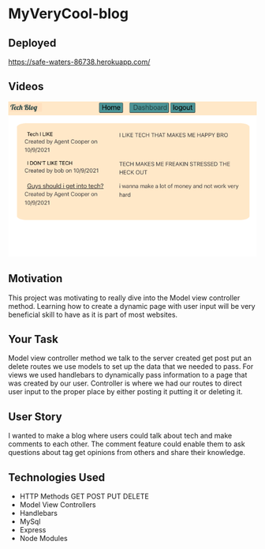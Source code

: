 # MyVeryCool-blog


## Deployed 

https://safe-waters-86738.herokuapp.com/
## Videos

![](public/images/screenshot.png)



## Motivation

This project was motivating to really dive into the Model view controller method. Learning how to create a dynamic page with user input will be very beneficial skill to have as it is part of most websites.


## Your Task

Model view controller method we talk to the server created get post put an delete routes we use models to set up the data that we needed to pass.
For views we used handlebars to dynamically pass information to a page that was created by our user. Controller is where we had our routes to direct user input to the proper place by either posting it putting it or deleting it.


## User Story

I wanted to make a blog where users could talk about tech and make comments to each other. The comment feature could enable them to ask questions about tag get opinions from others and share their knowledge.

## Technologies Used

* HTTP Methods GET POST PUT DELETE 
* Model View Controllers 
* Handlebars
* MySql 
* Express 
* Node Modules

